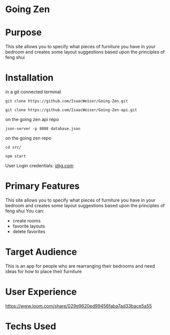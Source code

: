 # Going Zen

# Purpose
This site allows you to specify what pieces of furniture you have in your bedroom and creates some layout suggestions based upon the principles of feng shui

# Installation
in a git connected terminal

```
git clone https://github.com/IsaacWeiser/Going-Zen.git

git clone https://github.com/IsaacWeiser/Going-Zen-api.git
```



on the going zen api repo

```json-server -p 8088 database.json```

on the going zen repo

```
cd src/

npm start
```
User Login credentials: i@g.com

# Primary Features
This site allows you to specify what pieces of furniture you have in your bedroom and creates some layout suggestions based upon the principles of feng shui
You can:
- create rooms
- favorite layouts
- delete favorites

# Target Audience
This is an app for people who are rearranging their bedrooms and need ideas for how to place their furniture

# User Experience
https://www.loom.com/share/029e9620ed99456faba7ad33bace5a55

# Techs Used
